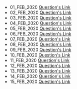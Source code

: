 - 01_FEB_2020 [Question's Link](https://www.hackerrank.com/challenges/angry-children/problem?h_l=interview&playlist_slugs%5B%5D=interview-preparation-kit&playlist_slugs%5B%5D=greedy-algorithms)
- 02_FEB_2020 [Question's Link](https://www.codechef.com/problems/A1)
- 03_FEB_2020 [Question's Link](https://www.hackerrank.com/challenges/weighted-uniform-string/problem)
- 04_FEB_2020 [Question's Link](https://www.hackerrank.com/challenges/palindrome-index/problem)
- 05_FEB_2020 [Question's Link](https://practice.geeksforgeeks.org/problems/finding-the-numbers/0)
- 06_FEB_2020 [Question's Link](https://www.hackerearth.com/practice/data-structures/arrays/1-d/practice-problems/algorithm/maximum-goodness/)
- 07_FEB_2020 [Question's Link](https://www.codechef.com/problems/PALIN)
- 08_FEB_2020 [Question's Link](https://www.hackerearth.com/practice/data-structures/arrays/multi-dimensional/practice-problems/algorithm/monk-and-inversions-arrays-strings/)
- 09_FEB_2020 [Question's Link](https://www.hackerearth.com/practice/data-structures/arrays/1-d/practice-problems/algorithm/the-amazing-race-1/)
- 10_FEB_2020 [Question's Link](https://www.spoj.com/problems/ARRTWIST/)
- 11_FEB_2020 [Question's Link](https://www.hackerrank.com/challenges/dynamic-array/problem)
- 12_FEB_2020 [Question's Link](https://www.hackerearth.com/practice/data-structures/arrays/1-d/practice-problems/algorithm/sumit-and-equal-array/)
- 13_FEB_2020 [Question's Link](https://www.hackerearth.com/practice/data-structures/arrays/1-d/practice-problems/algorithm/litte-jhool-and-world-tour-1/)
- 14_FEB_2020 [Question's Link](https://www.hackerrank.com/challenges/ctci-array-left-rotation/problem)
- 15_FEB_2020 [Question's Link](https://www.hackerearth.com/practice/data-structures/arrays/multi-dimensional/practice-problems/algorithm/honey-bees/)
